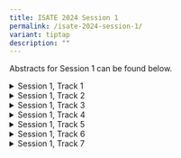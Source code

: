 ```yaml
---
title: ISATE 2024 Session 1
permalink: /isate-2024-session-1/
variant: tiptap
description: ""
---
```

<p>Abstracts for Session 1 can be found below.</p>
<p></p>
<p></p>
<div data-type="detailGroup" class="isomer-accordion isomer-accordion-white">
<details class="isomer-details">
<summary>Session 1, Track 1</summary>
<div data-type="detailsContent" class="isomer-details-content">
<h4><u>Paper 1 (Title)</u></h4>
<blockquote>
<p>Abstract details.....</p>
</blockquote>
<p></p>
<h4><u>Paper 2 (Title)</u></h4>
<blockquote>
<p>Abstract details.....</p>
</blockquote>
<p></p>
<h4><u>Paper 3 (Title)</u></h4>
<blockquote>
<p>Abstract details.....</p>
</blockquote>
<p></p>
<h4><u>Paper 4 (Title)</u></h4>
<blockquote>
<p>Abstract details.....</p>
</blockquote>
</div>
</details>
<details class="isomer-details">
<summary>Session 1, Track 2</summary>
<div data-type="detailsContent" class="isomer-details-content">
<h4><u>Paper 1 (Title)</u></h4>
<blockquote>
<p>Abstract details.....</p>
</blockquote>
<p></p>
<h4><u>Paper 2 (Title)</u></h4>
<blockquote>
<p>Abstract details.....</p>
</blockquote>
<p></p>
<h4><u>Paper 3 (Title)</u></h4>
<blockquote>
<p>Abstract details.....</p>
</blockquote>
<p></p>
<h4><u>Paper 4 (Title)</u></h4>
<blockquote>
<p>Abstract details.....</p>
</blockquote>
</div>
</details>
<details class="isomer-details">
<summary>Session 1, Track 3</summary>
<div data-type="detailsContent" class="isomer-details-content">
<h4><u>Paper 1 (Title)</u></h4>
<blockquote>
<p>Abstract details.....</p>
</blockquote>
<p></p>
<h4><u>Paper 2 (Title)</u></h4>
<blockquote>
<p>Abstract details.....</p>
</blockquote>
<p></p>
<h4><u>Paper 3 (Title)</u></h4>
<blockquote>
<p>Abstract details.....</p>
</blockquote>
<p></p>
<h4><u>Paper 4 (Title)</u></h4>
<blockquote>
<p>Abstract details.....</p>
</blockquote>
</div>
</details>
<details class="isomer-details">
<summary>Session 1, Track 4</summary>
<div data-type="detailsContent" class="isomer-details-content">
<h4><u>Paper 1 (Title)</u></h4>
<blockquote>
<p>Abstract details.....</p>
</blockquote>
<p></p>
<h4><u>Paper 2 (Title)</u></h4>
<blockquote>
<p>Abstract details.....</p>
</blockquote>
<p></p>
<h4><u>Paper 3 (Title)</u></h4>
<blockquote>
<p>Abstract details.....</p>
</blockquote>
<p></p>
<h4><u>Paper 4 (Title)</u></h4>
<blockquote>
<p>Abstract details.....</p>
</blockquote>
</div>
</details>
<details class="isomer-details">
<summary>Session 1, Track 5</summary>
<div data-type="detailsContent" class="isomer-details-content">
<h4><u>Paper 1 (Title)</u></h4>
<blockquote>
<p>Abstract details.....</p>
</blockquote>
<p></p>
<h4><u>Paper 2 (Title)</u></h4>
<blockquote>
<p>Abstract details.....</p>
</blockquote>
<p></p>
<h4><u>Paper 3 (Title)</u></h4>
<blockquote>
<p>Abstract details.....</p>
</blockquote>
<p></p>
<h4><u>Paper 4 (Title)</u></h4>
<blockquote>
<p>Abstract details.....</p>
</blockquote>
</div>
</details>
<details class="isomer-details">
<summary>Session 1, Track 6</summary>
<div data-type="detailsContent" class="isomer-details-content">
<h4><u>Paper 1 (Title)</u></h4>
<blockquote>
<p>Abstract details.....</p>
</blockquote>
<p></p>
<h4><u>Paper 2 (Title)</u></h4>
<blockquote>
<p>Abstract details.....</p>
</blockquote>
<p></p>
<h4><u>Paper 3 (Title)</u></h4>
<blockquote>
<p>Abstract details.....</p>
</blockquote>
<p></p>
<h4><u>Paper 4 (Title)</u></h4>
<blockquote>
<p>Abstract details.....</p>
</blockquote>
</div>
</details>
<details class="isomer-details">
<summary>Session 1, Track 7</summary>
<div data-type="detailsContent" class="isomer-details-content">
<h4><u>Paper 1 (Title)</u></h4>
<blockquote>
<p>Abstract details.....</p>
</blockquote>
<p></p>
<h4><u>Paper 2 (Title)</u></h4>
<blockquote>
<p>Abstract details.....</p>
</blockquote>
<p></p>
<h4><u>Paper 3 (Title)</u></h4>
<blockquote>
<p>Abstract details.....</p>
</blockquote>
<p></p>
<h4><u>Paper 4 (Title)</u></h4>
<blockquote>
<p>Abstract details.....</p>
</blockquote>
</div>
</details>
</div>
<p></p>
<p></p>